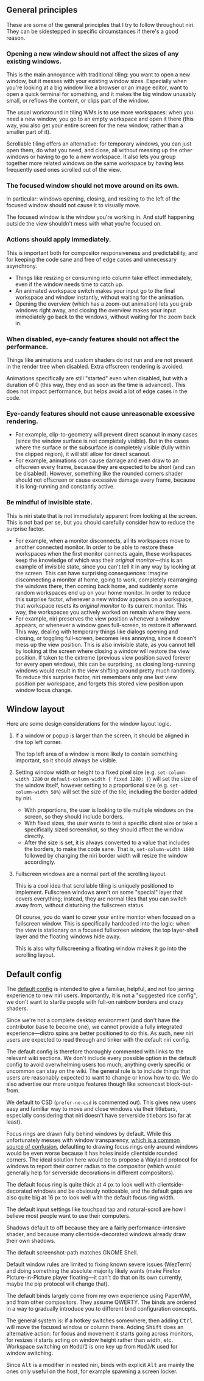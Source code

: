 ## General principles

These are some of the general principles that I try to follow throughout niri.
They can be sidestepped in specific circumstances if there's a good reason.

### Opening a new window should not affect the sizes of any existing windows.

This is the main annoyance with traditional tiling: you want to open a new window, but it messes with your existing window sizes.
Especially when you're looking at a big window like a browser or an image editor, want to open a quick terminal for something, and it makes the big window unusably small, or reflows the content, or clips part of the window.

The usual workaround in tiling WMs is to use more workspaces: when you need a new window, you go to an empty workspace and open it there (this way, you also get your entire screen for the new window, rather than a smaller part of it).

Scrollable tiling offers an alternative: for temporary windows, you can just open them, do what you need, and close, all without messing up the other windows or having to go to a new workspace.
It also lets you group together more related windows on the same workspace by having less frequently used ones scrolled out of the view.

### The focused window should not move around on its own.

In particular: windows opening, closing, and resizing to the left of the focused window should not cause it to visually move.

The focused window is the window you're working in.
And stuff happening outside the view shouldn't mess with what you're focused on.

### Actions should apply immediately.

This is important both for compositor responsiveness and predictability, and for keeping the code sane and free of edge cases and unnecessary asynchrony.

*   Things like resizing or consuming into column take effect immediately, even if the window needs time to catch up.
*   An animated workspace switch makes your input go to the final workspace and window instantly, without waiting for the animation.
*   Opening the overview (which has a zoom-out animation) lets you grab windows right away, and closing the overview makes your input immediately go back to the windows, without waiting for the zoom back in.

### When disabled, eye-candy features should not affect the performance.

Things like animations and custom shaders do not run and are not present in the render tree when disabled.
Extra offscreen rendering is avoided.

Animations specifically are still "started" even when disabled, but with a duration of 0 (this way, they end as soon as the time is advanced).
This does not impact performance, but helps avoid a lot of edge cases in the code.

### Eye-candy features should not cause unreasonable excessive rendering.

*   For example, clip-to-geometry will prevent direct scanout in many cases (since the window surface is not completely visible). But in the cases where the surface or the subsurface *is* completely visible (fully within the clipped region), it will still allow for direct scanout.
*   For example, animations *can* cause damage and even draw to an offscreen every frame, because they are expected to be short (and can be disabled). However, something like the rounded corners shader should not offscreen or cause excessive damage every frame, because it is long-running and constantly active.

### Be mindful of invisible state.

This is niri state that is not immediately apparent from looking at the screen. This is not bad per se, but you should carefully consider how to reduce the surprise factor.

*   For example, when a monitor disconnects, all its workspaces move to another connected monitor. In order to be able to restore these workspaces when the first monitor connects again, these workspaces keep the knowledge of which was their *original monitor*—this is an example of invisible state, since you can't tell it in any way by looking at the screen. This can have surprising consequences: imagine disconnecting a monitor at home, going to work, completely rearranging the windows there, then coming back home, and suddenly some random workspaces end up on your home monitor. In order to reduce this surprise factor, whenever a new window appears on a workspace, that workspace resets its *original monitor* to its current monitor. This way, the workspaces you actively worked on remain where they were.
*   For example, niri preserves the view position whenever a window appears, or whenever a window goes full-screen, to restore it afterward. This way, dealing with temporary things like dialogs opening and closing, or toggling full-screen, becomes less annoying, since it doesn't mess up the view position. This is also invisible state, as you cannot tell by looking at the screen where closing a window will restore the view position. If taken to the extreme (previous view position saved forever for every open window), this can be surprising, as closing long-running windows would result in the view shifting around pretty much randomly. To reduce this surprise factor, niri remembers only one last view position per workspace, and forgets this stored view position upon window focus change.

## Window layout

Here are some design considerations for the window layout logic.

1.  If a window or popup is larger than the screen, it should be aligned in the top left corner.

    The top left area of a window is more likely to contain something important, so it should always be visible.

2.  Setting window width or height to a fixed pixel size (e.g. `set-column-width 1280` or `default-column-width { fixed 1280; }`) will set the size of the window itself, however setting to a proportional size (e.g. `set-column-width 50%`) will set the size of the tile, including the border added by niri.

    *   With proportions, the user is looking to tile multiple windows on the screen, so they should include borders.
    *   With fixed sizes, the user wants to test a specific client size or take a specifically sized screenshot, so they should affect the window directly.
    *   After the size is set, it is always converted to a value that includes the borders, to make the code sane. That is, `set-column-width 1000` followed by changing the niri border width will resize the window accordingly.

3.  Fullscreen windows are a normal part of the scrolling layout.

    This is a cool idea that scrollable tiling is uniquely positioned to implement.
    Fullscreen windows aren't on some "special" layer that covers everything; instead, they are normal tiles that you can switch away from, without disturbing the fullscreen status.

    Of course, you do want to cover your entire monitor when focused on a fullscreen window.
    This is specifically hardcoded into the logic: when the view is stationary on a focused fullscreen window, the top layer-shell layer and the floating windows hide away.

    This is also why fullscreening a floating window makes it go into the scrolling layout.

## Default config

The [default config](https://github.com/YaLTeR/niri/blob/main/resources/default-config.kdl) is intended to give a familiar, helpful, and not too jarring experience to new niri users.
Importantly, it is not a "suggested rice config"; we don't want to startle people with full-on rainbow borders and crazy shaders.

Since we're not a complete desktop environment (and don't have the contributor base to become one), we cannot provide a fully integrated experience—distro spins are better positioned to do this.
As such, new niri users are expected to read through and tinker with the default niri config.

The default config is therefore thoroughly commented with links to the relevant wiki sections.
We don't include every possible option in the default config to avoid overwhelming users too much; anything overly specific or uncommon can stay on the wiki.
The general rule is to include things that users are reasonably expected to want to change or know how to do.
We do also advertise our more unique features though like screencast block-out-from.

We default to CSD (`prefer-no-csd` is commented out).
This gives new users easy and familiar way to move and close windows via their titlebars, especially considering that niri doesn't have serverside titlebars (so far at least).

Focus rings are drawn fully behind windows by default.
While this unfortunately messes with window transparency, [which is a common source of confusion](./FAQ#why-are-transparent-windows-tinted-why-is-the-borderfocus-ring-showing-up-through-semitransparent-windows), defaulting to drawing focus rings only around windows would be even worse because it has holes inside clientside rounded corners.
The ideal solution here would be to propose a Wayland protocol for windows to report their corner radius to the compositor (which would generally help for serverside decorations in different compositors).

The default focus ring is quite thick at 4 px to look well with clientside-decorated windows and be obviously noticeable, and the default gaps are also quite big at 16 px to look well with the default focus ring width.

The default input settings like touchpad tap and natural-scroll are how I believe most people want to use their computers.

Shadows default to off because they are a fairly performance-intensive shader, and because many clientside-decorated windows already draw their own shadows.

The default screenshot-path matches GNOME Shell.

Default window rules are limited to fixing known severe issues (WezTerm) and doing something the absolute majority likely wants (make Firefox Picture-in-Picture player floating—it can't do that on its own currently, maybe the pip protocol will change that).

The default binds largely come from my own experience using PaperWM, and from other compositors.
They assume QWERTY.
The binds are ordered in a way to gradually introduce you to different bind configuration concepts.

The general system is: if a hotkey switches somewhere, then adding <kbd>Ctrl</kbd> will move the focused window or column there.
Adding <kbd>Shift</kbd> does an alternative action: for focus and movement it starts going across monitors, for resizes it starts acting on window height rather than width, etc.
Workspace switching on <kbd>Mod</kbd><kbd>U</kbd>/<kbd>I</kbd> is one key up from <kbd>Mod</kbd><kbd>J</kbd>/<kbd>K</kbd> used for window switching.

Since <kbd>Alt</kbd> is a modifier in nested niri, binds with explicit <kbd>Alt</kbd> are mainly the ones only useful on the host, for example spawning a screen locker.
